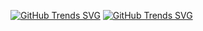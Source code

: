 [![GitHub Trends SVG](https://api.githubtrends.io/user/svg/liuliuliuzy/langs?time_range=one_year&theme=classic)](https://githubtrends.io) [![GitHub Trends SVG](https://api.githubtrends.io/user/svg/liuliuliuzy/repos?time_range=one_year&theme=classic)](https://githubtrends.io)
